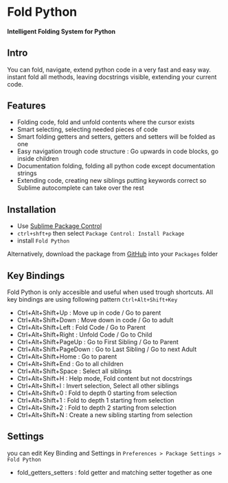# Fold Python
#### Intelligent Folding System for Python

## Intro
You can fold, navigate, extend python code in a very fast and easy way.
instant fold all methods, leaving docstrings visible, extending your current code.

## Features
* Folding code, fold and unfold contents where the cursor exists
* Smart selecting, selecting needed pieces of code
* Smart folding getters and setters, getters and setters will be folded as one
* Easy navigation trough code structure : Go upwards in code blocks, go inside children
* Documentation folding, folding all python code except documentation strings
* Extending code, creating new siblings putting keywords correct so Sublime autocomplete can take over the rest

## Installation
* Use [Sublime Package Control](http://wbond.net/sublime_packages/package_control "Sublime Package Control")
* `ctrl+shft+p` then select `Package Control: Install Package`
* install `Fold Python`

Alternatively, download the package from [GitHub](https://github.com/svenfraeys/SublimeFoldPython "SublimeFoldPython") into your `Packages` folder

## Key Bindings
Fold Python is only accesible and useful when used trough shortcuts.
All key bindings are using following pattern `Ctrl+Alt+Shift+Key`

* Ctrl+Alt+Shift+Up : Move up in code / Go to parent
* Ctrl+Alt+Shift+Down : Move down in code / Go to adult
* Ctrl+Alt+Shift+Left : Fold Code / Go to Parent
* Ctrl+Alt+Shift+Right : Unfold Code / Go to Child
* Ctrl+Alt+Shift+PageUp : Go to First Sibling / Go to Parent
* Ctrl+Alt+Shift+PageDown : Go to Last Sibling / Go to next Adult
* Ctrl+Alt+Shift+Home : Go to parent
* Ctrl+Alt+Shift+End : Go to all children
* Ctrl+Alt+Shift+Space : Select all siblings
* Ctrl+Alt+Shift+H : Help mode, Fold content but not docstrings
* Ctrl+Alt+Shift+I : Invert selection, Select all other siblings
* Ctrl+Alt+Shift+0 : Fold to depth 0 starting from selection
* Ctrl+Alt+Shift+1 : Fold to depth 1 starting from selection
* Ctrl+Alt+Shift+2 : Fold to depth 2 starting from selection
* Ctrl+Alt+Shift+N : Create a new sibling starting from selection

## Settings
you can edit Key Binding and Settings in `Preferences > Package Settings > Fold Python` 

* fold_getters_setters : fold getter and matching setter together as one
